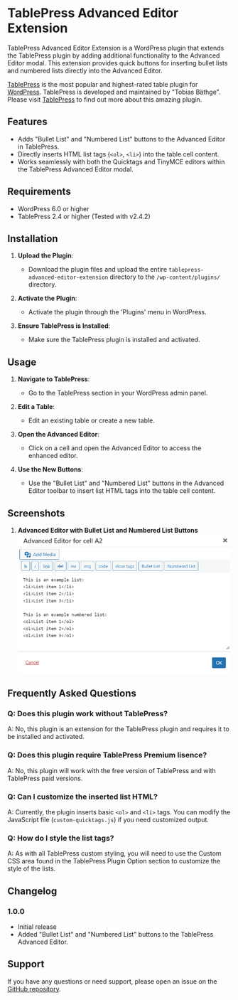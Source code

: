 # TablePress Advanced Editor Extension

TablePress Advanced Editor Extension is a WordPress plugin that extends the TablePress plugin by adding additional functionality to the Advanced Editor modal. This extension provides quick buttons for inserting bullet lists and numbered lists directly into the Advanced Editor.

[TablePress](https://tablepress.org/) is the most popular and highest-rated table plugin for [WordPress](https://wordpress.org). TablePress is developed and maintained by "Tobias Bäthge". Please visit [TablePress](https://tablepress.org/) to find out more about this amazing plugin. 

## Features

- Adds "Bullet List" and "Numbered List" buttons to the Advanced Editor in TablePress.
- Directly inserts HTML list tags (`<ol>`, `<li>`) into the table cell content.
- Works seamlessly with both the Quicktags and TinyMCE editors within the TablePress Advanced Editor modal.

## Requirements

- WordPress 6.0 or higher
- TablePress 2.4 or higher (Tested with v2.4.2)

## Installation

1. **Upload the Plugin**:
   - Download the plugin files and upload the entire `tablepress-advanced-editor-extension` directory to the `/wp-content/plugins/` directory.

2. **Activate the Plugin**:
   - Activate the plugin through the 'Plugins' menu in WordPress.

3. **Ensure TablePress is Installed**:
   - Make sure the TablePress plugin is installed and activated.

## Usage

1. **Navigate to TablePress**:
   - Go to the TablePress section in your WordPress admin panel.

2. **Edit a Table**:
   - Edit an existing table or create a new table.

3. **Open the Advanced Editor**:
   - Click on a cell and open the Advanced Editor to access the enhanced editor.

4. **Use the New Buttons**:
   - Use the "Bullet List" and "Numbered List" buttons in the Advanced Editor toolbar to insert list HTML tags into the table cell content.

## Screenshots

1. **Advanced Editor with Bullet List and Numbered List Buttons**
   ![Advanced Editor Screenshot](assets/TablePress-Advanced-Editor-Extension-Screenshot.png)

## Frequently Asked Questions

### Q: Does this plugin work without TablePress?
A: No, this plugin is an extension for the TablePress plugin and requires it to be installed and activated.

### Q: Does this plugin require TablePress Premium lisence?
A: No, this plugin will work with the free version of TablePress and with TablePress paid versions.

### Q: Can I customize the inserted list HTML?
A: Currently, the plugin inserts basic `<ol>` and `<li>` tags. You can modify the JavaScript file (`custom-quicktags.js`) if you need customized output.

### Q: How do I style the list tags?
A: As with all TablePress custom styling, you will need to use the Custom CSS area found in the TablePress Plugin Option section to customize the style of the lists.

## Changelog

### 1.0.0
- Initial release
- Added "Bullet List" and "Numbered List" buttons to the TablePress Advanced Editor.

## Support

If you have any questions or need support, please open an issue on the [GitHub repository](https://github.com/reactivewebstudio/tablepress-advanced-editor-extension/issues).

